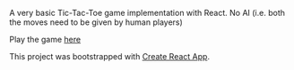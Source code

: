 A very basic Tic-Tac-Toe game implementation with React. No AI (i.e. both the moves need to be given by human players)

Play the game [here](https://ancient-plateau-41920.herokuapp.com/)

This project was bootstrapped with [Create React App](https://github.com/facebookincubator/create-react-app).
